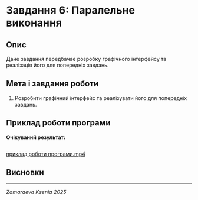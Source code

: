 # Завдання 6: Паралельне виконання

## Опис
Дане завдання передбачає розробку графічного інтерфейсу та реалізація його для попередніх завдань.

## Мета і завдання роботи
1. Розробити графічний інтерфейс та реалізувати його для попередніх завдань. 


## Приклад роботи програми

**Очікуваний результат:**
```

```
[приклад роботи програми.mp4](../image/%D0%BF%D1%80%D0%B8%D0%BA%D0%BB%D0%B0%D0%B4%20%D1%80%D0%BE%D0%B1%D0%BE%D1%82%D0%B8%20%D0%BF%D1%80%D0%BE%D0%B3%D1%80%D0%B0%D0%BC%D0%B8.mp4)

## Висновки


---

*Zamaraeva Ksenia 2025*